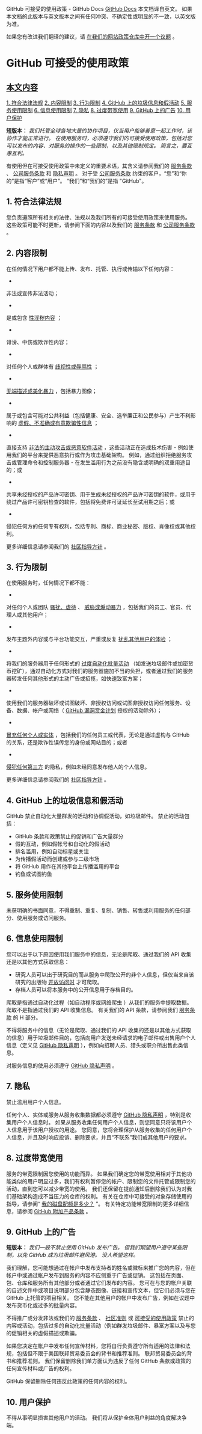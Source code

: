 GitHub 可接受的使用政策 - GitHub Docs
[GitHub Docs](/cn)
本文档译自英文。 如果本文档的此版本与英文版本之间有任何冲突、不确定性或明显的不一致，以英文版为准。

如果您有改进我们翻译的建议，请
[在我们的网站政策仓库中开一个议题](https://github.com/github/site-policy/issues)
。

# GitHub 可接受的使用政策

## [本文内容](/github/site-policy/github-acceptable-use-policies#in-this-article)
[1. 符合法律法规](#1-compliance-with-laws-and-regulations)
[2. 内容限制](#2-content-restrictions)
[3. 行为限制](#3-conduct-restrictions)
[4. GitHub 上的垃圾信息和假活动](#4-spam-and-inauthentic-activity-on-github)
[5. 服务使用限制](#5-services-usage-limits)
[6. 信息使用限制](#6-information-usage-restrictions)
[7. 隐私](#7-privacy)
[8. 过度带宽使用](#8-excessive-bandwidth-use)
[9. GitHub 上的广告](#9-advertising-on-github)
[10. 用户保护](#10-user-protection)

**短版本：**
*我们托管全球各地大量的协作项目，仅当用户能够善意一起工作时，该协作才能正常进行。 在使用服务时，必须遵守我们的可接受使用政策，包括对您可以发布的内容、对服务的操作的一些限制，以及其他限制规定。 简言之，要互惠互利。*

有使用但在可接受使用政策中未定义的重要术语，其含义请参阅我们的
[服务条款](/cn/articles/github-terms-of-service)
、
[公司服务条款](/cn/articles/github-corporate-terms-of-service)
和
[隐私声明](/cn/articles/github-privacy-statement)
。 对于受
[公司服务条款](/cn/articles/github-corporate-terms-of-service)
约束的客户，“您”和“你的”是指“客户”或“用户”。 “我们”和“我们的”是指 "GitHub"。

## 1. 符合法律法规

您负责遵照所有相关的法律、法规以及我们所有的可接受使用政策来使用服务。 这些政策可能不时更新，请参阅下面的内容以及我们的
[服务条款](/cn/articles/github-terms-of-service)
和
[公司服务条款](/cn/articles/github-corporate-terms-of-service)
。

## 2. 内容限制

在任何情况下用户都不能上传、发布、托管、执行或传输以下任何内容：

-
非法或宣传非法活动；

-
是或包含
[性淫秽内容](/cn/github/site-policy/github-community-guidelines#sexually-obscene-content)
；

-
诽谤、中伤或欺诈性内容；

-
对任何个人或群体有
[歧视性或辱骂性](/cn/github/site-policy/github-community-guidelines#hate-speech-and-discrimination)
；

-
[无端描述或美化暴力](/cn/github/site-policy/github-community-guidelines#gratuitously-violent-content)
，包括暴力图像；

-
属于或包含可能对公共利益（包括健康、安全、选举廉正和公民参与）产生不利影响的
[虚假、不准确或有意欺骗性信息](/cn/github/site-policy/github-community-guidelines#misinformation-and-disinformation)
；

-
直接支持
[非法的主动攻击或恶意软件活动](/cn/github/site-policy/github-community-guidelines#active-malware-or-exploits)
，这些活动正在造成技术伤害 - 例如使用我们的平台来提供恶意执行或作为攻击基础架构。 例如，通过组织拒绝服务攻击或管理命令和控制服务器 - 在发生滥用行为之前没有隐含或明确的双重用途目的；或

-
共享未经授权的产品许可密钥、用于生成未经授权的产品许可密钥的软件，或用于绕过产品许可密钥检查的软件，包括将免费许可证延长至试用期之后；或

-
侵犯任何方的任何专有权利，包括专利、商标、商业秘密、版权、肖像权或其他权利。

更多详细信息请参阅我们的
[社区指导方针](/cn/github/site-policy/github-community-guidelines#what-is-not-allowed)
。

## 3. 行为限制

在使用服务时，任何情况下都不能：

-
对任何个人或团队
[骚扰、虐待](/cn/github/site-policy/github-community-guidelines#bullying-and-harassment)
、
[威胁或煽动暴力](/cn/github/site-policy/github-community-guidelines#threats-of-violence)
，包括我们的员工、官员、代理人或其他用户；

-
发布主题外内容或与平台功能交互，严重或反复
[扰乱其他用户的体验](/cn/github/site-policy/github-community-guidelines#disrupting-the-experience-of-other-users)
；

-
将我们的服务器用于任何形式的
[过度自动化批量活动](/cn/github/site-policy/github-acceptable-use-policies#4-spam-and-inauthentic-activity-on-github)
（如发送垃圾邮件或加密货币挖矿），通过自动化方式对我们的服务器施加不当的负担，或者通过我们的服务器转发任何其他形式的主动广告或招揽，如快速致富方案；

-
使用我们的服务器破坏或试图破坏、非授权访问或试图非授权访问任何服务、设备、数据、帐户或网络（
[GitHub 漏洞赏金计划](https://bounty.github.com)
授权的活动除外）；

-
[冒充任何个人或实体](/cn/github/site-policy/github-community-guidelines#impersonation)
，包括我们的任何员工或代表，无论是通过虚构与 GitHub 的关系，还是欺诈性误传您的身份或网站目的；或者

-
[侵犯任何第三方](/cn/github/site-policy/github-community-guidelines#doxxing-and-invasion-of-privacy)
的隐私，例如未经同意发布他人的个人信息。

更多详细信息请参阅我们的
[社区指导方针](/cn/github/site-policy/github-community-guidelines#what-is-not-allowed)
。

## 4. GitHub 上的垃圾信息和假活动

GitHub 禁止自动化大量群发的活动和协调假活动，如垃圾邮件。 禁止的活动包括：

- GitHub 条款和政策禁止的促销和广告大量群分
- 假的互动，例如假帐号和自动化的假活动
- 排名滥用，例如自动标星或关注
- 为传播假活动而创建或参与二级市场
- 将 GitHub 用作在其他平台上传播滥用的平台
- 钓鱼或试图钓鱼

## 5. 服务使用限制

未获明确的书面同意，不得重制、重复、复制、销售、转售或利用服务的任何部分、使用服务或访问服务。

## 6. 信息使用限制

您可以出于以下原因使用我们服务中的信息，无论是爬取、通过我们的 API 收集还是以其他方式获取信息：

- 研究人员可以出于研究目的而从服务中爬取公开的非个人信息，但仅当来自该研究的出版物
[开放访问时](https://en.wikipedia.org/wiki/Open_access)
才可爬取。
- 存档人员可以将本服务中的公开信息用于存档目的。

爬取是指通过自动化过程（如自动程序或网络爬虫 ）从我们的服务中提取数据。 爬取不是指通过我们的 API 收集信息。 有关我们的 API 条款，请参阅我们
[服务条款](/cn/articles/github-terms-of-service#h-api-terms)
的 H 部分。

不得将服务中的信息（无论是爬取、通过我们的 API 收集的还是以其他方式获取的信息）用于垃圾邮件目的，包括向用户发送未经请求的电子邮件或出售用户个人信息（定义见
[GitHub 隐私声明](/cn/github/site-policy/github-privacy-statement)
），例如向招聘人员、猎头或职介所出售此类信息。

对服务信息的使用必须遵守
[GitHub 隐私声明](/cn/github/site-policy/github-privacy-statement)
。

## 7. 隐私

禁止滥用用户个人信息。

任何个人、实体或服务从服务收集数据都必须遵守
[GitHub 隐私声明](/cn/articles/github-privacy-statement)
，特别是收集用户个人信息时。 如果从服务收集任何用户个人信息，则您同意只将该用户个人信息用于该用户授权的用途。 您同意，您将合理保护从服务收集的任何用户个人信息，并且及时响应投诉、删除要求，并且“不联系”我们或其他用户的要求。

## 8. 过度带宽使用

服务的带宽限制因您使用的功能而异。 如果我们确定您的带宽使用相对于其他功能类似的用户明显过多，我们有权利暂停您的帐户、限制您的文件托管或限制您的活动，直到您可以减少带宽的使用。 我们还保留在提前通知后删除我们认为对我们基础架构造成不当压力的仓库的权利。 有关在仓库中可接受的对象存储使用的指导，请参阅“
[我的磁盘配额是多少？](/cn/github/managing-large-files/what-is-my-disk-quota)
”。 有关特定功能带宽限制的更多详细信息，请参阅
[GitHub 附加产品条款](/cn/github/site-policy/github-additional-product-terms)
。

## 9. GitHub 上的广告

**短版本：**
*我们一般不禁止使用 GitHub 发布广告。 但我们期望用户遵守某些限制，以免 GitHub 成为垃圾邮件避风港。 没人希望这样。*

我们理解，您可能想通过在帐户中发布支持者的姓名或徽标来推广您的内容，但在帐户中或通过帐户发布到服务的内容不应侧重于广告或促销。 这包括在页面、包、仓库和服务所有其他部分或者通过它们发布的内容。 您可在与您的帐户关联的自述文件中或项目说明部分包含静态图像、链接和宣传文本，但它们必须与您在 GitHub 上托管的项目相关。 您不能在其他用户的帐户中发布广告，例如在议题中发布货币化或过多的批量内容。

不得推广或分发非法或我们的
[服务条款](/cn/github/site-policy/github-terms-of-service)
、
[社区准则](/cn/github/site-policy/github-community-guidelines)
或
[可接受的使用政策](/cn/github/site-policy/github-acceptable-use-policies)
禁止的内容或活动，包括过多的自动化批量活动（例如群发垃圾邮件、暴富方案以及与您的促销相关的虚假描述或欺骗。

如果您决定在帐户中发布任何宣传材料，您将自行负责遵守所有适用的法律和法规，包括但不限于美国联邦贸易委员会的背书和推荐准则。 联邦贸易委员会的背书和推荐准则。 我们保留删除我们单方面认为违反了任何 GitHub 条款或政策的任何宣传材料或广告的权利。

GitHub 保留删除任何违反此政策的任何内容的权利。

## 10. 用户保护

不得从事明显损害其他用户的活动。 我们将从保护全体用户利益的角度解决争端。
